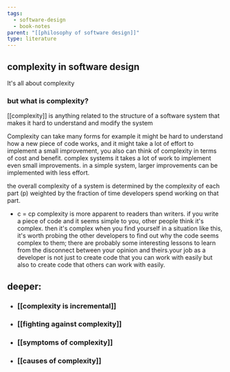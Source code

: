 ```yaml
---
tags:
  - software-design
  - book-notes
parent: "[[philosophy of software design]]"
type: literature
---
```

## complexity in software design 

It's all about complexity 

### **but what is complexity**? 
[[complexity]] is anything related to the structure of a software system that makes it hard to understand and modify the system

Complexity can take many forms for example it might be hard to understand how a new piece of code works, and it might take a lot of effort to implement a small improvement, you also can think of complexity in terms of cost and benefit. complex systems it takes a lot of work to implement even small improvements. in a simple system, larger improvements can be implemented with less effort.

the overall complexity of a system is determined by the complexity of each part (p) weighted by the fraction of time developers spend working on that part.
- c = cp
complexity is more apparent to readers than writers. if you write a piece of code and it seems simple to you, other people think it's complex. then it's complex when you find yourself in a situation like this, it's worth probing the other developers to find out why the code seems complex to them; there are probably some interesting lessons to learn from the disconnect between your opinion and theirs.your job as a developer is not just to create code that you can work with easily but also to create code that others can work with easily.



## deeper:

- ### [[complexity is incremental]]
- ### [[fighting against complexity]]
- ### [[symptoms of complexity]]
- ### [[causes of complexity]]

